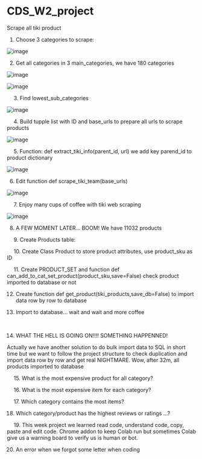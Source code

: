 # CDS_W2_project
Scrape all tiki product



1.	Choose 3 categories to scrape:

 ![image](https://user-images.githubusercontent.com/63096813/114338014-65236300-9b7c-11eb-98b5-674eb7c98f7b.png)

2.	Get all categories in 3 main_categories, we have 180 categories

 ![image](https://user-images.githubusercontent.com/63096813/114338085-8ab06c80-9b7c-11eb-9107-be6b29b1418c.png)
 
 ![image](https://user-images.githubusercontent.com/63096813/114338124-9734c500-9b7c-11eb-9995-ff7ca7bc234d.png)

 
3.	Find lowest_sub_categories
 
 ![image](https://user-images.githubusercontent.com/63096813/114338132-9c920f80-9b7c-11eb-8fce-f3c5ab09500e.png)

 
4.	Build tupple list with ID and base_urls to prepare all urls to scrape products
 
 ![image](https://user-images.githubusercontent.com/63096813/114338154-a582e100-9b7c-11eb-82e1-b48ccbe6a6e4.png)

 
5.	Function: def extract_tiki_info(parent_id, url) we add key parend_id to product dictionary
 
 ![image](https://user-images.githubusercontent.com/63096813/114338162-aca9ef00-9b7c-11eb-8b7e-993b34add2f7.png)


6.	Edit function def scrape_tiki_team(base_urls)
 
 ![image](https://user-images.githubusercontent.com/63096813/114338185-bcc1ce80-9b7c-11eb-96a4-63d17b769b3e.png)

 
7.	Enjoy many cups of coffee with tiki web scraping
 
 ![image](https://user-images.githubusercontent.com/63096813/114338203-c5b2a000-9b7c-11eb-93c4-7c96f4824f14.png)


8.	A FEW MOMENT LATER… BOOM! We have 11032 products
 

 
9.	Create Products table:
 

 
10.	Create Class Product to store product attributes, use product_sku as ID
 

 
11.	Create PRODUCT_SET and function def can_add_to_cat_set_product(product_sku,save=False) check product imported to database or not
 

12.	Create function def get_product(tiki_products,save_db=False) to import data row by row to database
 

13.	Import to database… wait and wait and more coffee
 

 

14.	WHAT THE HELL IS GOING ON!!!! SOMETHING HAPPENNED!

 

Actually we have another solution to do bulk import data to SQL in short time but we want to follow the project structure to check duplication and import data row by row and get real NIGHTMARE.
	Wow, after 32m, all products imported to database
 

 
15.	What is the most expensive product for all category?
 

 
16.	What is the most expensive item for each category?
 

 
17.	Which category contains the most items?
 
 

18.	Which category/product has the highest reviews or ratings ...?


 
19.	This week project we learned read code, understand code, copy, paste and edit code. Chrome addon to keep Colab run but sometimes Colab give us a warning board to verify us is human or bot.

20.	An error when we forgot some letter when coding

 
